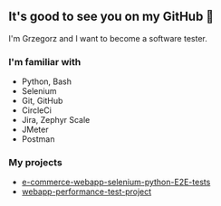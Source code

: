 ## It's good to see you on my GitHub 👋
I'm Grzegorz and I want to become a software tester.

### I'm familiar with
- Python, Bash
- Selenium
- Git, GitHub
- CircleCi
- Jira, Zephyr Scale
- JMeter
- Postman

### My projects
- [e-commerce-webapp-selenium-python-E2E-tests](https://github.com/grzegorzchwalencki/e-commerce-webapp-selenium-python-E2E-tests)
- [webapp-performance-test-project](https://github.com/grzegorzchwalencki/webapp-performance-test-project) 



